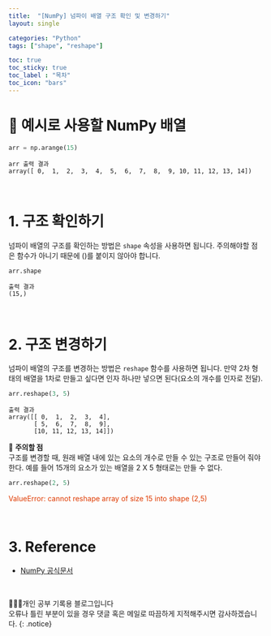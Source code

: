 ```yaml
---
title:  "[NumPy] 넘파이 배열 구조 확인 및 변경하기"
layout: single

categories: "Python"
tags: ["shape", "reshape"]

toc: true
toc_sticky: true
toc_label : "목차"
toc_icon: "bars"
---
```


<small> </small>

# 📍 예시로 사용할 NumPy 배열

```python
arr = np.arange(15)
```

```
arr 출력 결과
array([ 0,  1,  2,  3,  4,  5,  6,  7,  8,  9, 10, 11, 12, 13, 14])
```

<br>

# 1. 구조 확인하기
넘파이 배열의 구조를 확인하는 방법은 ```shape``` 속성을 사용하면 됩니다. 주의해야할 점은 함수가 아니기 때문에 ()를 붙이지 않아야 합니다.

```python
arr.shape
```

```
출력 결과
(15,)
```

<br>

# 2. 구조 변경하기
넘파이 배열의 구조를 변경하는 방법은 ```reshape``` 함수를 사용하면 됩니다. 만약 2차 형태의 배열을 1차로 만들고 싶다면 인자 하나만 넣으면 된다(요소의 개수를 인자로 전달).

```python
arr.reshape(3, 5)
```

```
출력 결과
array([[ 0,  1,  2,  3,  4],
       [ 5,  6,  7,  8,  9],
       [10, 11, 12, 13, 14]])
```

📍 **주의할 점**
<br>구조를 변경할 때, 원래 배열 내에 있는 요소의 개수로 만들 수 있는 구조로 만들어 줘야 한다. 예를 들어 15개의 요소가 있는 배열을 2 X 5 형태로는 만들 수 없다.

```python
arr.reshape(2, 5)
```

<span style="color: #DF3A01">ValueError: cannot reshape array of size 15 into shape (2,5)</span>

<br>

# 3. Reference
- [NumPy 공식문서](https://numpy.org/)

<br>

👩🏻‍💻개인 공부 기록용 블로그입니다
<br>오류나 틀린 부분이 있을 경우 댓글 혹은 메일로 따끔하게 지적해주시면 감사하겠습니다.
{: .notice}